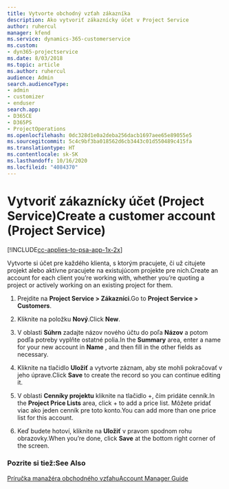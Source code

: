 ```yaml
---
title: Vytvorte obchodný vzťah zákazníka
description: Ako vytvoriť zákaznícky účet v Project Service
author: ruhercul
manager: kfend
ms.service: dynamics-365-customerservice
ms.custom:
- dyn365-projectservice
ms.date: 8/03/2018
ms.topic: article
ms.author: ruhercul
audience: Admin
search.audienceType:
- admin
- customizer
- enduser
search.app:
- D365CE
- D365PS
- ProjectOperations
ms.openlocfilehash: 0dc328d1e0a2deba256dacb1697aee65e89055e5
ms.sourcegitcommit: 5c4c9bf3ba018562d6cb3443c01d550489c415fa
ms.translationtype: HT
ms.contentlocale: sk-SK
ms.lasthandoff: 10/16/2020
ms.locfileid: "4084370"
---
```

# <a name="create-a-customer-account-project-service"></a><span data-ttu-id="cb6f0-103">Vytvoriť zákaznícky účet (Project Service)</span><span class="sxs-lookup"><span data-stu-id="cb6f0-103">Create a customer account (Project Service)</span></span>

[!INCLUDE[cc-applies-to-psa-app-1x-2x](../includes/cc-applies-to-psa-app-1x-2x.md)]

<span data-ttu-id="cb6f0-104">Vytvorte si účet pre každého klienta, s ktorým pracujete, či už citujete projekt alebo aktívne pracujete na existujúcom projekte pre nich.</span><span class="sxs-lookup"><span data-stu-id="cb6f0-104">Create an account for each client you’re working with, whether you’re quoting a project or actively working on an existing project for them.</span></span>  
  
1.  <span data-ttu-id="cb6f0-105">Prejdite na **Project Service > Zákazníci**.</span><span class="sxs-lookup"><span data-stu-id="cb6f0-105">Go to **Project Service > Customers**.</span></span>  
  
2.  <span data-ttu-id="cb6f0-106">Kliknite na položku **Nový**.</span><span class="sxs-lookup"><span data-stu-id="cb6f0-106">Click **New**.</span></span>  
  
3.  <span data-ttu-id="cb6f0-107">V oblasti **Súhrn** zadajte názov nového účtu do poľa **Názov** a potom podľa potreby vyplňte ostatné polia.</span><span class="sxs-lookup"><span data-stu-id="cb6f0-107">In the **Summary** area, enter a name for your new account in **Name** , and then fill in the other fields as necessary.</span></span>  
  
4.  <span data-ttu-id="cb6f0-108">Kliknite na tlačidlo **Uložiť** a vytvorte záznam, aby ste mohli pokračovať v jeho úprave.</span><span class="sxs-lookup"><span data-stu-id="cb6f0-108">Click **Save** to create the record so you can continue editing it.</span></span>  
  
5.  <span data-ttu-id="cb6f0-109">V oblasti **Cenníky projektu** kliknite na tlačidlo +, čím pridáte cenník.</span><span class="sxs-lookup"><span data-stu-id="cb6f0-109">In the **Project Price Lists** area, click + to add a price list.</span></span> <span data-ttu-id="cb6f0-110">Môžete pridať viac ako jeden cenník pre toto konto.</span><span class="sxs-lookup"><span data-stu-id="cb6f0-110">You can add more than one price list for this account.</span></span>  
  
6.  <span data-ttu-id="cb6f0-111">Keď budete hotoví, kliknite na **Uložiť** v pravom spodnom rohu obrazovky.</span><span class="sxs-lookup"><span data-stu-id="cb6f0-111">When you’re done, click **Save** at the bottom right corner of the screen.</span></span>  
  
### <a name="see-also"></a><span data-ttu-id="cb6f0-112">Pozrite si tiež:</span><span class="sxs-lookup"><span data-stu-id="cb6f0-112">See Also</span></span>  
 [<span data-ttu-id="cb6f0-113">Príručka manažéra obchodného vzťahu</span><span class="sxs-lookup"><span data-stu-id="cb6f0-113">Account Manager Guide</span></span>](../psa/account-manager-guide.md)
